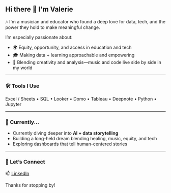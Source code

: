 ## Hi there 👋 I'm Valerie

🎶 I'm a musician and educator who found a deep love for data, tech, and the power they hold to make meaningful change.

I’m especially passionate about:
- 🌍 Equity, opportunity, and access in education and tech  
- 🎓 Making data + learning approachable and empowering  
- 🧠 Blending creativity and analysis—music and code live side by side in my world  

---

### 🛠️ Tools I Use
Excel / Sheets • SQL • Looker • Domo • Tableau • Deepnote • Python • Jupyter

---

### 🌱 Currently...
- Currently diving deeper into **AI + data storytelling**  
- Building a long-held dream blending healing, music, equity, and tech  
- Exploring dashboards that tell human-centered stories  

---

### 🤝 Let’s Connect
📫 [LinkedIn](https://www.linkedin.com/in/valerie-witt)

Thanks for stopping by!
